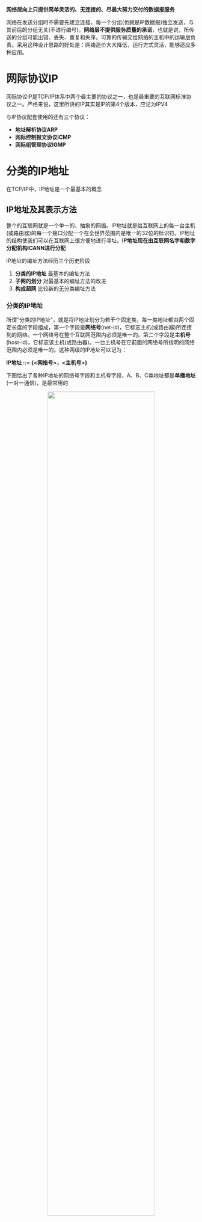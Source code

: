 

**网络层向上只提供简单灵活的、无连接的、尽最大努力交付的数据报服务**

网络在发送分组时不需要先建立连接。每一个分组(也就是IP数据报)独立发送，与其前后的分组无关(不进行编号)。**网络层不提供服务质量的承诺**，也就是说，所传送的分组可能出错、丢失、重复和失序。可靠的传输交给网络的主机中的运输层负责。采用这种设计思路的好处是：网络造价大大降低，运行方式灵活，能够适应多种应用。

# 网际协议IP

网际协议IP是TCP/IP体系中两个最主要的协议之一，也是最重要的互联网标准协议之一。严格来说，这里所讲的IP其实是IP的第4个版本，应记为IPV4

与IP协议配套使用的还有三个协议：

* **地址解析协议ARP**
* **网际控制报文协议ICMP**
* **网际组管理协议IGMP**

# 分类的IP地址

在TCP/IP中，IP地址是一个最基本的概念

## IP地址及其表示方法

整个的互联网就是一个单一的、抽象的网络。IP地址就是给互联网上的每一台主机(或路由器)的每一个接口分配一个在全世界范围内是唯一的32位的标识符。IP地址的结构使我们可以在互联网上很方便地进行寻址。**IP地址现在由互联网名字和数字分配机构ICANN进行分配**

IP地址的编址方法经历三个历史阶段

1. **分类的IP地址** 最基本的编址方法
2. **子网的划分** 对最基本的编址方法的改进
3. **构成超网** 比较新的无分类编址方法

### 分类的IP地址

所谓"分类的IP地址"，就是将IP地址划分为若干个固定类，每一类地址都由两个固定长度的字段组成，第一个字段是**网络号**(net-id)，它标志主机(或路由器)所连接到的网络。一个网络号在整个互联网范围内必须是唯一的。第二个字段是**主机号**(host-id)，它标志该主机(或路由器)。一台主机号在它前面的网络号所指明的网络范围内必须是唯一的。这种两级的IP地址可以记为：

**IP地址 ::= {<网络号>，<主机号>}**

下图给出了各种IP地址的网络号字段和主机号字段，A、B、C类地址都是**单播地址**(一对一通信)，是最常用的

<div align="center">    
<img src="./imgs/分类的IP地址.jpg" width="75%" height="75%">
</div>

* A、B、C类地址的网络号字段分别为1个、2个和3个字节长，而在网络号字段的最前面有1~3位的类别位，其数值分别规定为0、10、110
* A、B、C类地址的主机号字段分别为3个、2个和1个字节长
* D类地址(前4位是1110)用于多播(一对多通信)
* E类地址(前4位是1111)保留为以后用

**这里要指出，由于近年来已经广泛使用无分类IP地址进行路由选择，A、B、C类地址的区分已成为历史**

从IP地址的结构来看，IP地址并不仅仅指明一台主机，而还指明了主机所连接到的网络

设计初衷：因为各种网络的差异很大，有的网络拥有很多主机，而有的网络上的主机则很少。把IP地址划分为A类、B类、C类是为了更好地满足不同用户的要求。当某个单位申请到一个IP地址时，实际上是获得了具有同样网络号的一块地址。其中具体的各台主机号则由该单位自行分配，只要做到在该单位管辖的范围内无重复的主机号即可

对主机或路由器来说，IP地址都是32位的二进制码。为了提高可读性，我们常常把32位的IP地址中的每8位插入一个空格(但在机器中并没有这样的空格)。为了便于书写，可用其等效的十进制数字表示，并且在这些数字之间加上一个点。这就叫做**点分十进制记法**。

<div align="center">    
<img src="./imgs/IP地址记法.jpg" width="75%" height="75%">
</div>

####  常用的三种类别的IP地址

A类地址的网络号字段占1个字节，只有7位可供使用(该字段的第一位已固定为0)，所以可指派的网络号是126个(即2的7次方 - 2)。减2的原因是：第一，IP地址中的全0表示"**这个(this)**"。网络号字段为全0的IP地址是个保留地址，意思是"**本网络**"；第二，网络号为127(即01111111)保留作为本地软件**环回测试**(loopback test)本主机的进程之间的通信之用。若主机发送一个目的地址为环回地址(如127.0.0.1)的IP数据报，则本主机中的协议软件就处理数据报中的数据，而不会把数据报发送到任何网络。目的地址为环回地址的IP数据报永远不会出现在任何网络上，因为网络号为127的地址根本不是一个网络地址

A类地址的主机号占3个字节，因此每一个A类网络中的最大主机数是**2的24次方 - 2**，即**16777214**。减2的原因是：全0的主机号字段表示该IP地址是"本主机"所连接到的**单个网络地址**(例如，一主机的IP地址为5.6.7.8，则该主机所在的网络地址就是5.0.0.0)，而全1表示"**所有的(all)**"，因此全1的主机号字段表示该网络上的所有主机

**IP地址空间共有2的32次方(即4294967296)个地址。整个A类地址空间共有2的31次方个地址，占整个IP地址空间的50%**

B类地址的网络号字段占2个字节，但前面两位(10)已经固定，所以剩下14位可以进行分配。因为网络号字段后面的14位无论怎样取值也不可能出现使整个2字节的网络号字段成为全0或全1，因此这里不存在网络总数减2的问题。**但实际上B类网络地址128.0.0.0是不指派的，而可以指派的B类最小网络地址是128.1.0.0。因此B类地址可指派的网络数为2的14次方 - 1，即16383**。B类地址的每一个网络上的最大主机数是2的16次方 - 2，即65534。减2是因为要扣除全0和全1的主机号。整个B类地址空间共约有2的30次方个地址，占整个IP地址空间的25%

C类地址有3个字节的网络号字段，最前面的3位是(110)，还有21位可以进行分配。**C类网络地址192.0.0.0也是不指派的，可以指派的C类最小网络地址是192.0.1.0。因此C类地址可指派的网络总数是2的21次方 - 1，即2097151**。每一个C类地址的最大主机数是2的8次方 - 2，即254。整个C类地址空间共约有2的29次方个地址，占整个IP地址的12.5%

<div align="center">    
<img src="./imgs/三类IP指派范围.jpg" width="100%" height="100%">
</div>

特殊IP地址

<div align="center">    
<img src="./imgs/特殊IP地址.jpg" width="100%" height="100%">
</div>
IP地址特点：

* 每个IP地址由网络号和主机号组成。它是一种分等级的地址结构。分两个等级的好处是：第一，IP地址管理机构在分配IP时只分配网络号(第一级)，而剩下的主机号(第二级)则由得到该网络号的单位自行分配。第二，路由器**仅根据目的主机所连接的网络号来转发分组**(而不考虑目的主机号)，这样就可以使路由表中的项目数大幅度减少，从而**减小了路由表所占的存储空间以及查找路由表的时间**
* 实际上IP地址是标志一台主机(或路由器)和一条链路的**接口**。当一台主机同时连接到两个网络上时，该主机就必须同时具有两个相应的IP地址，其网络号必须是不同的。这种主机称为**多归属主机**。由于一个路由器至少应当连接到两个网络，因此一个路由器至少应当连接到两个网络，因此一个路由器至少应当有两个不同的IP地址
* 按照互联网的观点，一个网络是指具有相同网络号net-id的主机的集合，因此，**用转发器或网桥连接起来的若干个局域网仍为一个网络**。因为这些局域网都具有同样的网络号。具有不同网络号的局域网必须使用路由器进行互连

# 划分子网和构造超网

由于分类的IP地址，空间利用率很低，且不够灵活。为了解决这些问题，**就在IP地址中又增加了一个"子网号字段"，使两级IP地址变为三级IP地址，这种做法叫做划分子网(subnetting)**

划分子网的基本思路如下：

1. 一个拥有许多物理网络的单位，可将所属的物理网络划分为若干个子网。划分子网纯属一个单位内部的事情，本单位以外的网络看不见这个网络由多少个子网组成

2. 划分子网的方法是从网络的主机号借用若干位作为子网号(subnet-id)，当然主机号也就相应减少了同样的位数。于是两级IP地址在本单位内部就变为三级IP地址：网络号、子网号和主机号

   IP地址 ::= {<网络号>，<子网号>，<主机号>}

3. 凡是从其他网络发送给本单位某台主机的IP数据报，仍然是根据IP数据报的目的网络号找到连接在本单位网络上的路由器。但此路由器在收到IP数据报后，再按目的网络号和子网号找到目的子网，把IP数据报交付目的主机

下图例子说明划分子网的概念，某单位拥有一个B类IP地址，网络地址是**145.13.0.0(网络号是145.13)**。凡是目的地址为145.13.x.x的数据报都被送到这个网络上的路由器R1

<div align="center">    
<img src="./imgs/划分子网.jpg" width="75%" height="75%">
</div>

现在将这个网络划分为三个子网(见下图)，这里假定子网号占用8位，因此在增加了子网号后，主机号就只有8位。所划分的三个子网分别是：**145.13.3.0，145.13.7.0和145.13.21.0**。在划分子网后，整个网络对外部仍表现为一个网络，其网络地址仍为**145.13.0.0**。但网络145.13.0.0上的路由器R1在收到外来的数据报后，再根据数据报的目的地址把它转发给相应的子网

<div align="center">    
<img src="./imgs/划分三个子网.jpg" width="75%" height="75%">
</div>

那么，路由器是如何转发数据报到对应子网的呢？**使用子网掩码**

<div align="center">    
<img src="./imgs/子网掩码.jpg" width="75%" height="75%">
</div>

图中(a)是IP地址为145.13.3.10的主机本来的两级IP地址结构，(b)是这个两级IP地址的子网掩码。(c)是同一地址的三级IP地址结构，也就是说，现在从原来16位的主机号中拿出8位作为子网号，而主机号由16位减少到8位。**注意，现在子网号为3的网络的网络地址是145.13.3.0**。为了让路由器R1能够方便地从数据报中的目的IP地址中提取出所要找的子网的网络地址，路由器R1就要使用三级IP地址的子网掩码(图中的d)。**(e)表示R1把三级IP地址的子网掩码和收到的数据报的目的IP地址145.13.3.10逐位相"与"(AND)**，得出了所要找的子网的网络地址为145.13.3.0

使用子网掩码的好处就是：不管网络有没有划分子网，只要把子网掩码和IP地址进行逐位的"与"运算，就立即得出网络地址来。这样在路由器处理到来的分组就可采用同样的算法

这里还要弄清楚一个问题，就是：在不划分子网时，为什么还要使用子网掩码？这就是为了更便于查找路由表。现在互联网的标准规定：所有的网络都必须使用子网掩码，同时在路由器的路由表中也必须有子网掩码这一栏。如果一个网络不划分子网，那么该网络的子网掩码就使用**默认子网掩码**

A类地址默认的子网掩码是255.0.0.0，或0XFF000000

B类地址默认的子网掩码是255.255.0.0，或0XFFFF0000

C类地址默认的子网掩码是255.255.255.0，或0XFFFF0000

**子网掩码是一个网络或一个子网的重要属性**。路由器在和相邻路由器交换路由信息时，必须把自己所在网络(或子网)的子网掩码告诉相邻路由器。在路由器的路由表中的每一个项目，除了要给出目的网络地址外，还必须同时给出该网络的子网掩码。若一个路由器连接在两个子网上就拥有两个网络地址和两个子网掩码

---

划分子网在一定程度上缓解了互联网在发展中遇到的困难，但是随着互联网发展，也将继续面临很多问题：

1. B类地址在1992年已分配了近一半
2. 互联网主干网上的路由表中的项目数急剧增长
3. 整个IPv4的地址空间已经在2011年2月3日耗尽

**前面两个问题采用无分类编址方法来解决，第三个问题使用IPv6来解决**

无分类编址的正式名称是**无分类域间路由选择CIDR**(Classless Inter-Domain Routing)

CIDR最主要的特点有两个：

1. CIDR消除了传统的A类、B类和C类地址以及划分子网的概念，因而更加有效地分配IPv4的地址空间，并且在新的IPv6使用之前容许互联网的规模继续增长。CIDR把32位的IP地址划分为前后两个部分。前面部分是"**网络前缀**"(network-prefix)，用来指明网络，后面部分则用来指明主机。因此CIDR使IP地址从三级编址又回到了两级编址，但这已是**无分类的两级编址**，记法如下：

   IP地址 ::={<网络前缀>，<主机号>}

   CIDR使用"**斜线记法**"，或称为CIDR记法，**即在IP地址后面加上斜线"/"，然后写上网络前缀所占的位数**

2. CIDR把网络前缀都相同的连续的IP地址组成一个"**CIDR地址块**"。我们只要知道CIDR地址块中的任何一个地址，就可以知道这个地址块的起始地址和最大地址，以及地址块中的地址数。例如，已知IP地址128.14.35.7/20是某CIDR地址块中的一个地址，现在把它写成二进制表示，其中前20位是网络前缀，后12位是主机号

   <div align="center">    
   <img src="./imgs/CIDR.jpg" width="100%" height="100%">
   </div>

   这个地址所在的地址块中的起始地址和最大地址可以很方便地得出:

   <div align="center">    
   <img src="./imgs/CIDR起始和最大地址.jpg" width="100%" height="100%">
   </div>

   以上两个特殊地址的主机号是全0和全1的地址，一般并不适用，通常只使用在这两个特殊地址之间的地址。不难看出，这个地址块共有2的12次方个地址。我们可以用地址块中的最小地址和网络前缀的位数指明这个地址块。例如，上面的地址块可记为**128.14.32.0/20**


为了更方便地进行路由选择，CIDR使用32位的**地址掩码**。地址掩码由一串1和一串0组成，而1的个数就是网络前缀的长度。虽然CIDR不使用子网了，但由于目前仍有一些网络还使用子网划分和子网掩码，因此CIDR使用的地址掩码也可继续成为**子网掩码**

注意，"CIDR不使用子网"是指CIDR并没有在32位地址中指明若干位作为子网字段。但分配到一个CIDR地址块的单位，仍然可以在本单位内根据需要划分出一些子网

由于一个CIDR地址块中有很多地址，所以在路由表中就利用CIDR地址块来查找目的网络。这种地址的聚合称为**路由聚合**，它使得路由表中的一个项目可以表示原来传统分类地址的很多个(例如上千个)路由。路由聚合也称为**构成超网**。路由聚合有利于减少路由器之间的路由选择信息的交换，从而提高了整个互联网的性能

# 网际控制报文协议ICMP

为了更有效地转发IP数据报和提高交付成功的机会，在网际层使用了**ICMP协议**。它允许主机或路由器报告差错情况和提供有关异常情况的报告。ICMP是互联网的标准协议。ICMP报文时装在IP数据报中，作为其中的数据部分。ICMP报文格式如下:

<div align="center">    
<img src="./imgs/ICMP报文格式.jpg" width="75%" height="75%">
</div>

ICMP报文的种类有两种：**ICMP差错报告报文**和**ICMP询问报文**

| ICMP报文种类 | 类型值 | 类型                        |
| ------------ | ------ | --------------------------- |
| 差错报告报文 | 3      | 终点不可达                  |
|              | 11     | 时间超过                    |
|              | 12     | 参数问题                    |
|              | 5      | 改变路由(Redirect)          |
| 询问报文     | 8或0   | 回送(echo)请求或回答        |
|              | 13或14 | 时间戳(Timestamp)请求或回答 |

ICMP报文的代码字段是为了进一步区分某种类型中的几种不同情况。检验和字段用来校验整个ICMP报文。我们应当还记得，IP数据报首部的校验和并不校验IP数据报的内容，因此不能保证经过传输的ICMP报文不产生差错

* 终点不可达 当路由器或主机不能交付数据时就向源点发送终点不可达报文
* 时间超过 当路由器收到生存时间为0的数据报时，除丢弃该数据报外，还要向源点发送时间超过报文
* 参数问题 当路由器或目的主机收到的数据报的首部中有的字段的值不正确时，就丢弃该数据报，并向源点发送参数问题报文
